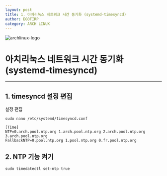 ```yaml
---
layout: post
title: 1. 아치리눅스 네트워크 시간 동기화 (systemd-timesyncd)
author: EGOTIRP
category: ARCH LINUX
---
```

![archlinux-logo](https://rkdeo1515.github.io/assets/2017-10-04-1-install-arch-cli/archlinux-logo.png)

# 아치리눅스 네트워크 시간 동기화 (systemd-timesyncd)
---

## 1. timesyncd 설정 편집
설정 편집
```
sudo nano /etc/systemd/timesyncd.conf
```
```
[Time]
NTP=0.arch.pool.ntp.org 1.arch.pool.ntp.org 2.arch.pool.ntp.org 3.arch.pool.ntp.org
FallbackNTP=0.pool.ntp.org 1.pool.ntp.org 0.fr.pool.ntp.org
```
## 2. NTP 기능 켜기
 ```
 sudo timedatectl set-ntp true
 ```
